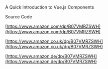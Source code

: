 A Quick Introduction to Vue.js Components

Source Code

[https://www.amazon.com/dp/B07VMRZSWH](https://www.amazon.com/dp/B07VMRZSWH)

[https://www.amazon.co.uk/dp/B07VMRZSWH](https://www.amazon.co.uk/dp/B07VMRZSWH)

[https://www.amazon.de/dp/B07VMRZSWH](https://www.amazon.de/dp/B07VMRZSWH)